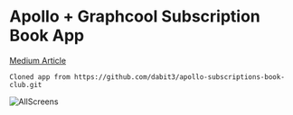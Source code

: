 # Apollo + Graphcool Subscription Book App

[Medium Article](https://medium.com/react-native-training/full-stack-react-native-development-using-graphcool-and-apollo-subscriptions-react-navigation-cdb3e1374c05)
```
Cloned app from https://github.com/dabit3/apollo-subscriptions-book-club.git
```

![AllScreens](.screenshots/AllScreens.png?raw=true "AllScreens")
